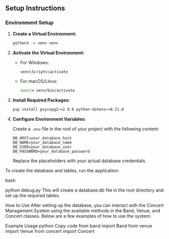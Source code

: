 ## Setup Instructions

### Environment Setup

1. **Create a Virtual Environment:**
    ```bash
    python3 -m venv venv
    ```

2. **Activate the Virtual Environment:**
    - For Windows:
        ```bash
        venv\Scripts\activate
        ```
    - For macOS/Linux:
        ```bash
        source venv/bin/activate
        ```

3. **Install Required Packages:**
    ```bash
    pip install psycopg2>=2.9.0 python-dotenv>=0.21.0
    ```

4. **Configure Environment Variables:**

    Create a `.env` file in the root of your project with the following content:

    ```plaintext
    DB_HOST=your_database_host
    DB_NAME=your_database_name
    DB_USER=your_database_user
    DB_PASSWORD=your_database_password
    ```

    Replace the placeholders with your actual database credentials.



To create the database and tables, run the application:

bash

python debug.py
This will create a database.db file in the root directory and set up the required tables.

How to Use
After setting up the database, you can interact with the Concert Management System using the available methods in the Band, Venue, and Concert classes. Below are a few examples of how to use the system:

Example Usage
python
Copy code
from band import Band
from venue import Venue
from concert import Concert

